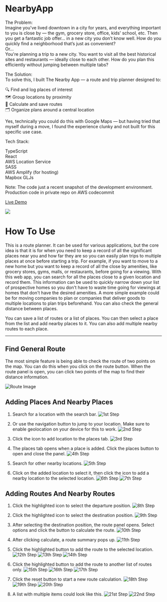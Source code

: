 # NearbyApp

The Problem:  
Imagine you've lived downtown in a city for years, and everything important to you is close by — the gym, grocery store, office, kids' school, etc.
Then you get a fantastic job offer… in a new city you don’t know well.
How do you quickly find a neighborhood that’s just as convenient?  
Or...  
You're planning a trip to a new city.
You want to visit all the best historical sites and restaurants — ideally close to each other.
How do you plan this efficiently without jumping between multiple tabs?

The Solution:  
To solve this, I built The Nearby App — a route and trip planner designed to:

🔍 Find and log places of interest  
🗺️ Group locations by proximity  
📍 Calculate and save routes  
🗂️ Organize plans around a central location  

Yes, technically you could do this with Google Maps — but having tried that myself during a move, I found the experience clunky and not built for this specific use case.


Tech Stack:

TypeScript  
React  
AWS Location Service  
SASS  
AWS Amplify (for hosting)  
Mapbox GLJs

Note: The code just a recent snapshot of the development environment. Production code in private repo on AWS codecommit

[Live Demo](https://development.d1kzsfeau1uesc.amplifyapp.com/)

![](https://github.com/Foyin/NearbyApp/assets/15314851/a975a04c-0596-4185-9f7c-32c82761e68e)


# How To Use

This is a route planner. It can be used for various applications, but the core idea is that it is for when you need to keep a record of all the significant places near you and how far they are so you can easily plan trips to multiple places at once before starting a trip. For example, if you want to move to a new home but you want to keep a record of all the close by amenities, like grocery stores, gyms, malls, or restaurants, before going for a viewing. With this web app, you can search for all the places close to a given location and record them. This information can be used to quickly narrow down your list of prospective homes so you don't have to waste time going for viewings at homes that don't have the desired amenities. A more simple example could be for moving companies to plan or companies that deliver goods to multiple locations to plan trips beforehand. You can also check the general distance between places.

You can save a list of routes or a list of places. You can then select a place from the list and add nearby places to it. You can also add multiple nearby routes to each place.

---

## Find General Route

The most simple feature is being able to check the route of two points on the map. You can do this when you click on the route button. When the route panel is open, you can click two points of the map to find their distance information.

![Route Image](src/images/tutorial/routeImg.png)

## Adding Places And Nearby Places

1. Search for a location with the search bar.
   ![1st Step](src/images/tutorial/4.png)

2. Or use the navigation button to jump to your location. Make sure to enable geolocation on your device for this to work.
   ![2nd Step](src/images/tutorial/getLocation.png)

3. Click the icon to add location to the places tab.
   ![3rd Step](src/images/tutorial/5.png)

4. The places tab opens when a place is added. Click the places button to open and close the panel.
   ![4th Step](src/images/tutorial/6.png)

5. Search for other nearby locations.
   ![5th Step](src/images/tutorial/7.png)

6. Click on the added location to select it, then click the icon to add a nearby location to the selected location.
   ![6th Step](src/images/tutorial/8.png)
   ![7th Step](src/images/tutorial/9.png)

## Adding Routes And Nearby Routes

1. Click the highlighted icon to select the departure position.
   ![8th Step](src/images/tutorial/10.png)

2. Click the highlighted icon to select the destination position.
   ![9th Step](src/images/tutorial/11.png)

3. After selecting the destination position, the route panel opens. Select options and click the button to calculate the route.
   ![10th Step](src/images/tutorial/12.png)

4. After clicking calculate, a route summary pops up.
   ![11th Step](src/images/tutorial/13.png)

5. Click the highlighted button to add the route to the selected location.
   ![12th Step](src/images/tutorial/14.png)
   ![13th Step](src/images/tutorial/15.png)
   ![14th Step](src/images/tutorial/16.png)

6. Click the highlighted button to add the route to another list of routes only.
   ![15th Step](src/images/tutorial/17.png)
   ![16th Step](src/images/tutorial/18.png)
   ![17th Step](src/images/tutorial/19.png)

7. Click the reset button to start a new route calculation.
   ![18th Step](src/images/tutorial/20.png)
   ![19th Step](src/images/tutorial/21.png)
   ![20th Step](src/images/tutorial/22.png)

8. A list with multiple items could look like this.
   ![21st Step](src/images/tutorial/23.png)
   ![22nd Step](src/images/tutorial/24.png)
